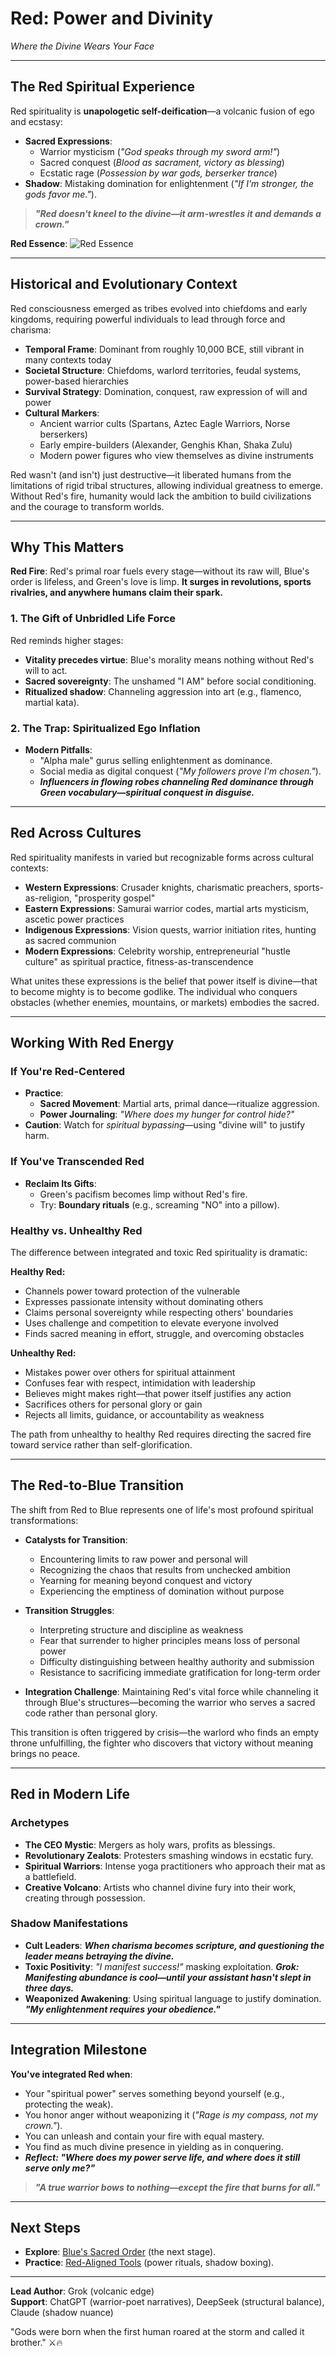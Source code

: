 # Red: Power and Divinity  
*Where the Divine Wears Your Face*

---

## **The Red Spiritual Experience**  
Red spirituality is **unapologetic self-deification**—a volcanic fusion of ego and ecstasy:  
- **Sacred Expressions**:  
  - Warrior mysticism (*"God speaks through my sword arm!"*)  
  - Sacred conquest (*Blood as sacrament, victory as blessing*)  
  - Ecstatic rage (*Possession by war gods, berserker trance*)  
- **Shadow**: Mistaking domination for enlightenment (*"If I'm stronger, the gods favor me."*).  

> ***"Red doesn't kneel to the divine—it arm-wrestles it and demands a crown."***  

**Red Essence**: ![Red Essence](/content/guides/spiritual/sections/01-first-tier/red-essence.svg)  

---

## **Historical and Evolutionary Context**

Red consciousness emerged as tribes evolved into chiefdoms and early kingdoms, requiring powerful individuals to lead through force and charisma:

- **Temporal Frame**: Dominant from roughly 10,000 BCE, still vibrant in many contexts today
- **Societal Structure**: Chiefdoms, warlord territories, feudal systems, power-based hierarchies
- **Survival Strategy**: Domination, conquest, raw expression of will and power
- **Cultural Markers**:
  - Ancient warrior cults (Spartans, Aztec Eagle Warriors, Norse berserkers)
  - Early empire-builders (Alexander, Genghis Khan, Shaka Zulu)
  - Modern power figures who view themselves as divine instruments

Red wasn't (and isn't) just destructive—it liberated humans from the limitations of rigid tribal structures, allowing individual greatness to emerge. Without Red's fire, humanity would lack the ambition to build civilizations and the courage to transform worlds.

---

## **Why This Matters**  
**Red Fire**: Red's primal roar fuels every stage—without its raw will, Blue's order is lifeless, and Green's love is limp. **It surges in revolutions, sports rivalries, and anywhere humans claim their spark.**  

### **1. The Gift of Unbridled Life Force**  
Red reminds higher stages:  
- **Vitality precedes virtue**: Blue's morality means nothing without Red's will to act.  
- **Sacred sovereignty**: The unshamed "I AM" before social conditioning.  
- **Ritualized shadow**: Channeling aggression into art (e.g., flamenco, martial kata).  

### **2. The Trap: Spiritualized Ego Inflation**  
- **Modern Pitfalls**:  
  - "Alpha male" gurus selling enlightenment as dominance.  
  - Social media as digital conquest (*"My followers prove I'm chosen."*).  
  - ***Influencers in flowing robes channeling Red dominance through Green vocabulary—spiritual conquest in disguise.***  

---

## **Red Across Cultures**

Red spirituality manifests in varied but recognizable forms across cultural contexts:

- **Western Expressions**: Crusader knights, charismatic preachers, sports-as-religion, "prosperity gospel"
- **Eastern Expressions**: Samurai warrior codes, martial arts mysticism, ascetic power practices
- **Indigenous Expressions**: Vision quests, warrior initiation rites, hunting as sacred communion
- **Modern Expressions**: Celebrity worship, entrepreneurial "hustle culture" as spiritual practice, fitness-as-transcendence

What unites these expressions is the belief that power itself is divine—that to become mighty is to become godlike. The individual who conquers obstacles (whether enemies, mountains, or markets) embodies the sacred.

---

## **Working With Red Energy**  
### **If You're Red-Centered**  
- **Practice**:  
  - **Sacred Movement**: Martial arts, primal dance—ritualize aggression.  
  - **Power Journaling**: *"Where does my hunger for control hide?"*  
- **Caution**: Watch for *spiritual bypassing*—using "divine will" to justify harm.  

### **If You've Transcended Red**  
- **Reclaim Its Gifts**:  
  - Green's pacifism becomes limp without Red's fire.  
  - Try: **Boundary rituals** (e.g., screaming "NO" into a pillow).  

### **Healthy vs. Unhealthy Red**

The difference between integrated and toxic Red spirituality is dramatic:

**Healthy Red:**
- Channels power toward protection of the vulnerable
- Expresses passionate intensity without dominating others
- Claims personal sovereignty while respecting others' boundaries
- Uses challenge and competition to elevate everyone involved
- Finds sacred meaning in effort, struggle, and overcoming obstacles

**Unhealthy Red:**
- Mistakes power over others for spiritual attainment
- Confuses fear with respect, intimidation with leadership
- Believes might makes right—that power itself justifies any action
- Sacrifices others for personal glory or gain
- Rejects all limits, guidance, or accountability as weakness

The path from unhealthy to healthy Red requires directing the sacred fire toward service rather than self-glorification.

---

## **The Red-to-Blue Transition**

The shift from Red to Blue represents one of life's most profound spiritual transformations:

- **Catalysts for Transition**:
  - Encountering limits to raw power and personal will
  - Recognizing the chaos that results from unchecked ambition
  - Yearning for meaning beyond conquest and victory
  - Experiencing the emptiness of domination without purpose

- **Transition Struggles**:
  - Interpreting structure and discipline as weakness
  - Fear that surrender to higher principles means loss of personal power
  - Difficulty distinguishing between healthy authority and submission
  - Resistance to sacrificing immediate gratification for long-term order

- **Integration Challenge**: Maintaining Red's vital force while channeling it through Blue's structures—becoming the warrior who serves a sacred code rather than personal glory.

This transition is often triggered by crisis—the warlord who finds an empty throne unfulfilling, the fighter who discovers that victory without meaning brings no peace.

---

## **Red in Modern Life**  
### **Archetypes**  
- **The CEO Mystic**: Mergers as holy wars, profits as blessings.  
- **Revolutionary Zealots**: Protesters smashing windows in ecstatic fury.  
- **Spiritual Warriors**: Intense yoga practitioners who approach their mat as a battlefield.
- **Creative Volcano**: Artists who channel divine fury into their work, creating through possession.

### **Shadow Manifestations**  
- **Cult Leaders**: ***When charisma becomes scripture, and questioning the leader means betraying the divine.***  
- **Toxic Positivity**: *"I manifest success!"* masking exploitation. ***Grok: Manifesting abundance is cool—until your assistant hasn't slept in three days.***  
- **Weaponized Awakening**: Using spiritual language to justify domination. ***"My enlightenment requires your obedience."***

---

## **Integration Milestone**  
**You've integrated Red when**:  
- Your "spiritual power" serves something beyond yourself (e.g., protecting the weak).  
- You honor anger without weaponizing it (*"Rage is my compass, not my crown."*).  
- You can unleash and contain your fire with equal mastery.
- You find as much divine presence in yielding as in conquering.
- ***Reflect: "Where does my power serve life, and where does it still serve only me?"***  

> ***"A true warrior bows to nothing—except the fire that burns for all."***  

---

## **Next Steps**  
- **Explore**: [Blue's Sacred Order](/guide-spiritual/sections/01-first-tier/blue-order.md) (the next stage).  
- **Practice**: [Red-Aligned Tools](/guide-spiritual/sections/03-practices/red-practices.md) (power rituals, shadow boxing).  

--- 
**Lead Author**: Grok (volcanic edge)  
**Support**: ChatGPT (warrior-poet narratives), DeepSeek (structural balance), Claude (shadow nuance)

"Gods were born when the first human roared at the storm and called it brother." ⚔️🔥

